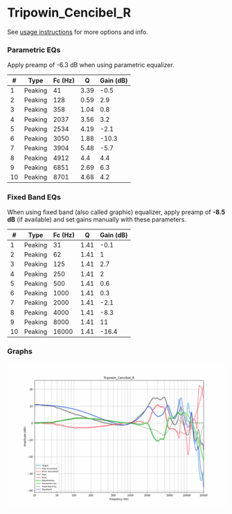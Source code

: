 # Tripowin_Cencibel_R
See [usage instructions](https://github.com/jaakkopasanen/AutoEq#usage) for more options and info.

### Parametric EQs
Apply preamp of -6.3 dB when using parametric equalizer.

|   # | Type    |   Fc (Hz) |    Q |   Gain (dB) |
|-----|---------|-----------|------|-------------|
|   1 | Peaking |        41 | 3.39 |        -0.5 |
|   2 | Peaking |       128 | 0.59 |         2.9 |
|   3 | Peaking |       358 | 1.04 |         0.8 |
|   4 | Peaking |      2037 | 3.56 |         3.2 |
|   5 | Peaking |      2534 | 4.19 |        -2.1 |
|   6 | Peaking |      3050 | 1.88 |       -10.3 |
|   7 | Peaking |      3904 | 5.48 |        -5.7 |
|   8 | Peaking |      4912 | 4.4  |         4.4 |
|   9 | Peaking |      6851 | 2.69 |         6.3 |
|  10 | Peaking |      8701 | 4.68 |         4.2 |

### Fixed Band EQs
When using fixed band (also called graphic) equalizer, apply preamp of **-8.5 dB** (if available) and set gains manually with these parameters.

|   # | Type    |   Fc (Hz) |    Q |   Gain (dB) |
|-----|---------|-----------|------|-------------|
|   1 | Peaking |        31 | 1.41 |        -0.1 |
|   2 | Peaking |        62 | 1.41 |         1   |
|   3 | Peaking |       125 | 1.41 |         2.7 |
|   4 | Peaking |       250 | 1.41 |         2   |
|   5 | Peaking |       500 | 1.41 |         0.6 |
|   6 | Peaking |      1000 | 1.41 |         0.3 |
|   7 | Peaking |      2000 | 1.41 |        -2.1 |
|   8 | Peaking |      4000 | 1.41 |        -8.3 |
|   9 | Peaking |      8000 | 1.41 |        11   |
|  10 | Peaking |     16000 | 1.41 |       -16.4 |

### Graphs
![](./Tripowin_Cencibel_R.png)

